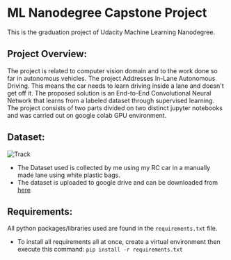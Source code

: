 # ML Nanodegree Capstone Project
This is the graduation project of Udacity Machine Learning Nanodegree.
## Project Overview:
The project is related to computer vision domain and to the work done so far in autonomous vehicles.
The project Addresses In-Lane Autonomous Driving. This means the car needs to learn driving inside a lane and doesn't get off it.
The proposed solution is an End-to-End Convolutional Neural Network that learns from a labeled dataset through supervised learning.
The project consists of two parts divided on two distinct jupyter notebooks and was carried out on google colab GPU environment.

## Dataset:
![Track](https://user-images.githubusercontent.com/34071216/54070866-63d12f00-426e-11e9-93ca-eefd8ef0e054.JPG)
* The Dataset used is collected by me using my RC car in a manually made lane using white plastic bags.
* The dataset is uploaded to google drive and can be downloaded from [here](https://drive.google.com/file/d/1H1-YEl1mlH7JojAFyiTxvjkLTpa215IY/view?usp=sharing)

## Requirements:
All python packages/libraries used are found in the ```requirements.txt``` file.
* To install all requirements all at once, create a virtual environment then execute this command:
```pip install -r requirements.txt```


